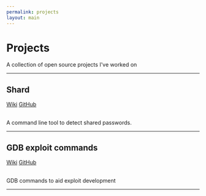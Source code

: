 ```yaml
---
permalink: projects
layout: main
---
```


<div class="row">
  <div class="col-md-12">
    <h1>Projects</h1>
    <p>A collection of open source projects I've worked on</p>
  </div>
</div>
<hr/>

<div class="row">
  <div class="col-md-4">
    <h2>Shard</h2>
    <a href="http://shard.pw"><span class="label label-primary">Wiki</span></a>
    <a href="http://github.com/philwantsfish/shard"><span class="label label-primary">GitHub</span></a>
  </div>
  <div class="col-md-8">
    <br/>
    <p>A command line tool to detect shared passwords.</p>
  </div>
</div>

<hr/>

<div class="row">
  <div class="col-md-4">
    <h2>GDB exploit commands</h2>
    <a href="http://philwantsfish.github.io/gdb_commands"><span class="label label-primary">Wiki</span></a>
    <a href="http://github.com/philwantsfish/gdb_commands"><span class="label label-primary">GitHub</span></a>
  </div>
  <div class="col-md-8">
    <br/>
    <p>GDB commands to aid exploit development</p>
  </div>
</div>
<hr/>

